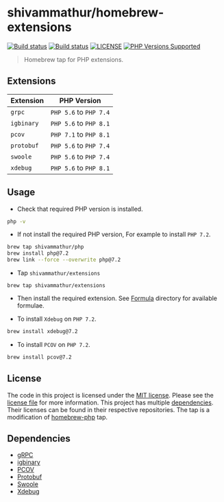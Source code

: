 # shivammathur/homebrew-extensions

<a href="https://github.com/shivammathur/homebrew-extensions" title="Homebrew tap for PHP extensions"><img alt="Build status" src="https://github.com/shivammathur/homebrew-extensions/workflows/Build%20Formulae/badge.svg"></a>
<a href="https://github.com/shivammathur/homebrew-extensions" title="Homebrew tap for PHP extensions"><img alt="Build status" src="https://github.com/shivammathur/homebrew-extensions/workflows/Test%20Formulae/badge.svg"></a>
<a href="https://github.com/shivammathur/homebrew-extensions/blob/master/LICENSE" title="license"><img alt="LICENSE" src="https://img.shields.io/badge/license-MIT-428f7e.svg"></a>
<a href="https://github.com/shivammathur/homebrew-extensions/tree/master/Formula" title="Formulae"><img alt="PHP Versions Supported" src="https://img.shields.io/badge/php-%3E%3D%205.6-8892BF.svg"></a>

> Homebrew tap for PHP extensions.

## Extensions

|Extension|PHP Version|
|--- |--- |
|`grpc`|`PHP 5.6` to `PHP 7.4`|
|`igbinary`|`PHP 5.6` to `PHP 8.1`|
|`pcov`|`PHP 7.1` to `PHP 8.1`|
|`protobuf`|`PHP 5.6` to `PHP 7.4`|
|`swoole`|`PHP 5.6` to `PHP 7.4`|
|`xdebug`|`PHP 5.6` to `PHP 8.1`|

## Usage

- Check that required PHP version is installed.

```bash
php -v
```
- If not install the required PHP version, For example to install `PHP 7.2`.

```bash
brew tap shivammathur/php
brew install php@7.2
brew link --force --overwrite php@7.2
```

- Tap `shivammathur/extensions`
```
brew tap shivammathur/extensions
```

- Then install the required extension. See [Formula](Formula) directory for available formulae.

- To install `Xdebug` on `PHP 7.2`.

```bash
brew install xdebug@7.2
```

- To install `PCOV` on `PHP 7.2`.

```bash
brew install pcov@7.2
```

## License
The code in this project is licensed under the [MIT license](http://choosealicense.com/licenses/mit/).
Please see the [license file](LICENSE) for more information. This project has multiple [dependencies](#dependencies "Dependencies for this Homebrew tap"). Their licenses can be found in their respective repositories. The tap is a modification of [homebrew-php](https://github.com/Homebrew/homebrew-php) tap.


## Dependencies

- [gRPC](https://github.com/grpc/grpc "gRPC Upstream")
- [igbinary](https://github.com/igbinary/igbinary "igbinary upstream")
- [PCOV](https://github.com/krakjoe/pcov "PCOV Upstream")
- [Protobuf](https://github.com/protocolbuffers/protobuf "protocolbuffers Upstream")
- [Swoole](https://github.com/swoole/swoole-src "Swoole Upstream")
- [Xdebug](https://github.com/xdebug/xdebug "Xdebug Upstream")
